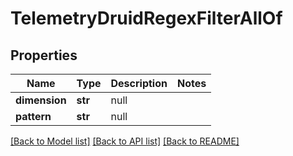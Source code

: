 # TelemetryDruidRegexFilterAllOf

## Properties
Name | Type | Description | Notes
------------ | ------------- | ------------- | -------------
**dimension** | **str** | null | 
**pattern** | **str** | null | 

[[Back to Model list]](../README.md#documentation-for-models) [[Back to API list]](../README.md#documentation-for-api-endpoints) [[Back to README]](../README.md)


